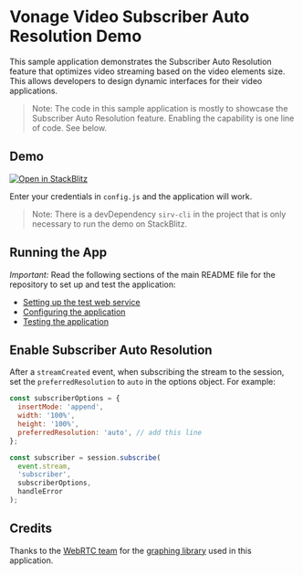 # Vonage Video Subscriber Auto Resolution Demo

This sample application demonstrates the Subscriber Auto Resolution feature that optimizes video streaming based on the video elements size. This allows developers to design dynamic interfaces for their video applications.

> Note: The code in this sample application is mostly to showcase the Subscriber Auto Resolution feature. Enabling the capability is one line of code. See below.

## Demo

[![Open in StackBlitz](https://developer.stackblitz.com/img/open_in_stackblitz.svg)](https://stackblitz.com/fork/github/vonage-community/video-api-web-samples/tree/main/Subscriber-Auto-Resolution)

Enter your credentials in `config.js` and the application will work.

> Note: There is a devDependency `sirv-cli` in the project that is only necessary to run the demo on StackBlitz.

## Running the App

_Important:_ Read the following sections of the main README file for the repository to set up
and test the application:

- [Setting up the test web service](../README.md#setting-up-the-test-web-service)
- [Configuring the application](../README.md#configuring-the-application)
- [Testing the application](../README.md#testing-the-application)

## Enable Subscriber Auto Resolution

After a `streamCreated` event, when subscribing the stream to the session, set the `preferredResolution` to `auto` in the options object. For example:

```javascript
const subscriberOptions = {
  insertMode: 'append',
  width: '100%',
  height: '100%',
  preferredResolution: 'auto', // add this line
};

const subscriber = session.subscribe(
  event.stream,
  'subscriber',
  subscriberOptions,
  handleError
);
```

## Credits

Thanks to the [WebRTC team](https://github.com/webrtc) for the [graphing library](https://github.com/webrtc/samples/blob/gh-pages/src/js/third_party/graph.js) used in this application.
